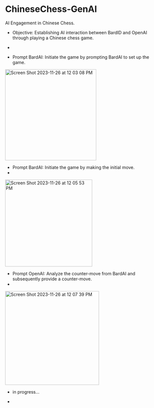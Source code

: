 # ChineseChess-GenAI
AI Engagement in Chinese Chess.
  * Objective: Establishing AI interaction between BardID and OpenAI through playing a Chinese chess game.
  * 

 * Prompt BardAI: Initiate the game by prompting BardAI to set up the game. 


<img width="293" alt="Screen Shot 2023-11-26 at 12 03 08 PM" src="https://github.com/ubc-tuehoang/ChineseChess-GenAI/assets/86985864/5dc1b9f1-68eb-475e-b3eb-9274f82da58f">

* Prompt BardAI: Initiate the game by making the initial move.
* 
<img width="280" alt="Screen Shot 2023-11-26 at 12 05 53 PM" src="https://github.com/ubc-tuehoang/ChineseChess-GenAI/assets/86985864/761a0205-4ba9-43e5-afd7-c593ee9c6d4a">


* Prompt OpenAI: Analyze the counter-move from BardAI and subsequently provide a counter-move.
* 

<img width="302" alt="Screen Shot 2023-11-26 at 12 07 39 PM" src="https://github.com/ubc-tuehoang/ChineseChess-GenAI/assets/86985864/ea0f820d-57b5-4443-8793-d5dcc37078a8">


 * in progress...

 * 
